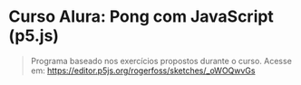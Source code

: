 # Curso Alura: Pong com JavaScript (p5.js)

> Programa baseado nos exercícios propostos durante o curso. 
> Acesse em:
>https://editor.p5js.org/rogerfoss/sketches/_oWOQwvGs
